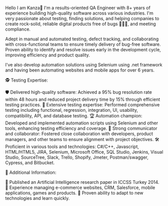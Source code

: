 Hello I am Kanza👋 I'm a results-oriented QA Engineer with 8+ years of experience building high-quality software across various industries. I'm very passionate about testing, finding solutions, and helping companies to create rock-solid, reliable digital products free of bugs 🐞🐞🐞, and meeting compliance.

Adept in manual and automated testing, defect tracking, and collaborating with cross-functional teams to ensure timely delivery of bug-free software. Proven ability to identify and resolve issues early in the development cycle, improving efficiency and product quality.

I've also develop automation solutions using Selenium using .net framework and having been automating websites and mobile apps for over 6 years.

🕵️ Testing Expertise:

🛡️ Delivered high-quality software: Achieved a 95% bug resolution rate within 48 hours and reduced project delivery time by 15% through efficient testing practices.
🚀 Extensive testing expertise: Performed comprehensive testing including functional, regression, integration, UI, usability, compatibility, API, and database testing.
🏆 Automation champion: Developed and implemented automation scripts using Selenium and other tools, enhancing testing efficiency and coverage.
🤝 Strong communicator and collaborator: Fostered close collaboration with developers, product managers, and other teams to ensure alignment with project objectives.
🛠️ Proficient in various tools and technologies: C#/C++, Javascript, HTML/HTML5, JIRA, Selenium, Microsoft Office, SQL Studio, Jenkins, Visual Studio, SourceTree, Slack, Trello, Shopify, Jmeter, Postman/swagger, Cypress, and Bitbucket.

🎉 Additional Information:

🚀 Published an Artificial Intelligence research paper in ICCSS Turkey 2014.
🚀 Experience managing e-commerce websites, CRM, Salesforce, mobile applications, games and products.
🚀 Proven ability to adapt to new technologies and learn quickly.

